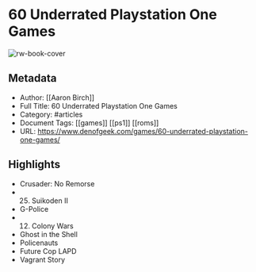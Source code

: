 # 60 Underrated Playstation One Games

![rw-book-cover](https://readwise-assets.s3.amazonaws.com/static/images/article0.00998d930354.png)

## Metadata
- Author: [[Aaron Birch]]
- Full Title: 60 Underrated Playstation One Games
- Category: #articles
- Document Tags: [[games]] [[ps1]] [[roms]] 
- URL: https://www.denofgeek.com/games/60-underrated-playstation-one-games/

## Highlights
- Crusader: No Remorse
- 25. Suikoden II
- G-Police
- 12. Colony Wars
- Ghost in the Shell
- Policenauts
- Future Cop LAPD
- Vagrant Story
